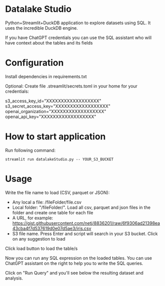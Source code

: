 # Datalake Studio
Python+Streamlit+DuckDB application to explore datasets using SQL. It uses the incredible DuckDB engine.

If you have ChatGPT credentials you can use the SQL assistant who will have context about the tables and its fields

# Configuration

Install dependencies in requirements.txt

Optional: Create file .streamlit/secrets.toml in your home for your credentials:

s3_access_key_id="XXXXXXXXXXXXXXXXXX"
s3_secret_access_key="XXXXXXXXXXXXXXXXXX"
openai_organization="XXXXXXXXXXXXXXXXXX"
openai_api_key="XXXXXXXXXXXXXXXXXX"

# How to start application
Run following command:
```
streamlit run datalakeStudio.py -- YOUR_S3_BUCKET
```

# Usage

Write the file name to load (CSV, parquet or JSON):

* Any local a file: /fileFolder/file.csv
* Local folder: "/fileFolder/". Load all csv, parquet and json files in the folder and create one table for each file
* A URL, for example: https://gist.githubusercontent.com/netj/8836201/raw/6f9306ad21398ea43cba4f7d537619d0e07d5ae3/iris.csv
* S3 file name. Press Enter and script will search in your S3 bucket. Click on any suggestion to load


Click load button to load the table/s

Now you can run any SQL expression on the loaded tables. You can use ChatGPT assistant on the right to help you to write the SQL queries.

Click on "Run Query" and you'll see below the resulting dataset and analysis.







